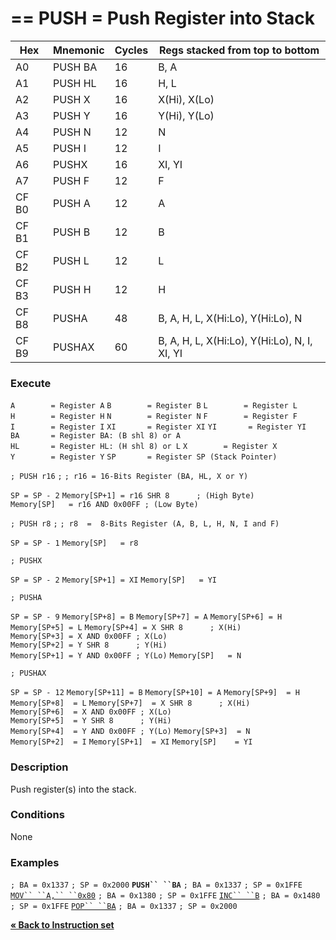 \== PUSH = Push Register into Stack
==

| Hex   | Mnemonic | Cycles | Regs stacked from top to bottom              |
| ----- | -------- | ------ | -------------------------------------------- |
| A0    | PUSH BA  | 16     | B, A                                         |
| A1    | PUSH HL  | 16     | H, L                                         |
| A2    | PUSH X   | 16     | X(Hi), X(Lo)                                 |
| A3    | PUSH Y   | 16     | Y(Hi), Y(Lo)                                 |
| A4    | PUSH N   | 12     | N                                            |
| A5    | PUSH I   | 12     | I                                            |
| A6    | PUSHX    | 16     | XI, YI                                       |
| A7    | PUSH F   | 12     | F                                            |
| CF B0 | PUSH A   | 12     | A                                            |
| CF B1 | PUSH B   | 12     | B                                            |
| CF B2 | PUSH L   | 12     | L                                            |
| CF B3 | PUSH H   | 12     | H                                            |
| CF B8 | PUSHA    | 48     | B, A, H, L, X(Hi:Lo), Y(Hi:Lo), N            |
| CF B9 | PUSHAX   | 60     | B, A, H, L, X(Hi:Lo), Y(Hi:Lo), N, I, XI, YI |

### Execute

`A        = Register A`
`B        = Register B`
`L        = Register L`
`H        = Register H`
`N        = Register N`
`F        = Register F`
`I        = Register I`
`XI       = Register XI`
`YI       = Register YI`
`BA       = Register BA: (B shl 8) or A`
`HL       = Register HL: (H shl 8) or L`
`X        = Register X`
`Y        = Register Y`
`SP       = Register SP (Stack Pointer)`

`; PUSH r16`
`;`
`; r16 = 16-Bits Register (BA, HL, X or Y)`

`SP = SP - 2`
`Memory[SP+1] = r16 SHR 8      ; (High Byte)`
`Memory[SP]   = r16 AND 0x00FF ; (Low Byte)`

`; PUSH r8`
`;`
`; r8  =  8-Bits Register (A, B, L, H, N, I and F)`

`SP = SP - 1`
`Memory[SP]   = r8`

`; PUSHX`

`SP = SP - 2`
`Memory[SP+1] = XI`
`Memory[SP]   = YI`

`; PUSHA`

`SP = SP - 9`
`Memory[SP+8] = B`
`Memory[SP+7] = A`
`Memory[SP+6] = H`
`Memory[SP+5] = L`
`Memory[SP+4] = X SHR 8      ; X(Hi)`
`Memory[SP+3] = X AND 0x00FF ; X(Lo)`
`Memory[SP+2] = Y SHR 8      ; Y(Hi)`
`Memory[SP+1] = Y AND 0x00FF ; Y(Lo)`
`Memory[SP]   = N`

`; PUSHAX`

`SP = SP - 12`
`Memory[SP+11] = B`
`Memory[SP+10] = A`
`Memory[SP+9]  = H`
`Memory[SP+8]  = L`
`Memory[SP+7]  = X SHR 8      ; X(Hi)`
`Memory[SP+6]  = X AND 0x00FF ; X(Lo)`
`Memory[SP+5]  = Y SHR 8      ; Y(Hi)`
`Memory[SP+4]  = Y AND 0x00FF ; Y(Lo)`
`Memory[SP+3]  = N`
`Memory[SP+2]  = I`
`Memory[SP+1]  = XI`
`Memory[SP]    = YI`

### Description

Push register(s) into the stack.

### Conditions

None

### Examples

`; BA = 0x1337`
`; SP = 0x2000`
**`PUSH`` ``BA`**
`; BA = 0x1337`
`; SP = 0x1FFE`
[`MOV`` ``A,`` ``0x80`](PM_Opc_MOV8.md "wikilink")
`; BA = 0x1380`
`; SP = 0x1FFE`
[`INC`` ``B`](PM_Opc_INC.md "wikilink")
`; BA = 0x1480`
`; SP = 0x1FFE`
[`POP`` ``BA`](PM_Opc_POP.md "wikilink")
`; BA = 0x1337`
`; SP = 0x2000`

[**« Back to Instruction set**](S1C88_InstructionSet.md "wikilink")

